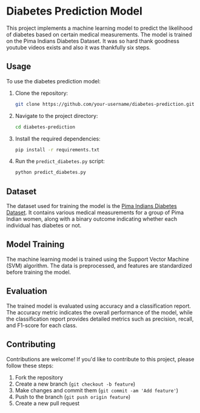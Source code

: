 # Diabetes Prediction Model

This project implements a machine learning model to predict the likelihood of diabetes based on certain medical measurements. The model is trained on the Pima Indians Diabetes Dataset.
It was so hard thank goodness youtube videos exists and also it was thankfully six steps. 

## Usage

To use the diabetes prediction model:

1. Clone the repository:
   ```bash
   git clone https://github.com/your-username/diabetes-prediction.git
   ```
2. Navigate to the project directory:
   ```bash
   cd diabetes-prediction
   ```
3. Install the required dependencies:
   ```bash
   pip install -r requirements.txt
   ```
4. Run the `predict_diabetes.py` script:
   ```bash
   python predict_diabetes.py
   ```

## Dataset

The dataset used for training the model is the [Pima Indians Diabetes Dataset](https://archive.ics.uci.edu/ml/datasets/pima+indians+diabetes). It contains various medical measurements for a group of Pima Indian women, along with a binary outcome indicating whether each individual has diabetes or not.

## Model Training

The machine learning model is trained using the Support Vector Machine (SVM) algorithm. The data is preprocessed, and features are standardized before training the model.

## Evaluation

The trained model is evaluated using accuracy and a classification report. The accuracy metric indicates the overall performance of the model, while the classification report provides detailed metrics such as precision, recall, and F1-score for each class.

## Contributing

Contributions are welcome! If you'd like to contribute to this project, please follow these steps:

1. Fork the repository
2. Create a new branch (`git checkout -b feature`)
3. Make changes and commit them (`git commit -am 'Add feature'`)
4. Push to the branch (`git push origin feature`)
5. Create a new pull request
